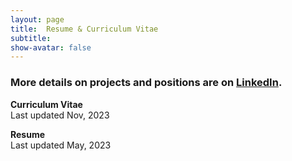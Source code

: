 ```yaml
---
layout: page
title:  Resume & Curriculum Vitae
subtitle:
show-avatar: false
---
```

### More details on projects and positions are on [LinkedIn](https://linkedin.com/in/jiahui-k-chen/).  

**Curriculum Vitae**  
Last updated Nov, 2023
<object data="/img/Jiahui_Chen_CV_Aug2024.pdf" width="1000" height="1000" type='application/pdf'></object>

**Resume**  
Last updated May, 2023
<object data="/img/technical_resume_5_17_2023.pdf" width="1000" height="1000" type='application/pdf'></object>
